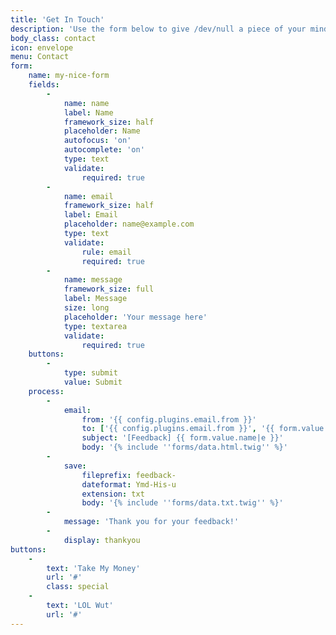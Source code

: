 ```yaml
---
title: 'Get In Touch'
description: 'Use the form below to give /dev/null a piece of your mind.'
body_class: contact
icon: envelope
menu: Contact
form:
    name: my-nice-form
    fields:
        -
            name: name
            label: Name
            framework_size: half
            placeholder: Name
            autofocus: 'on'
            autocomplete: 'on'
            type: text
            validate:
                required: true
        -
            name: email
            framework_size: half
            label: Email
            placeholder: name@example.com
            type: text
            validate:
                rule: email
                required: true
        -
            name: message
            framework_size: full
            label: Message
            size: long
            placeholder: 'Your message here'
            type: textarea
            validate:
                required: true
    buttons:
        -
            type: submit
            value: Submit
    process:
        -
            email:
                from: '{{ config.plugins.email.from }}'
                to: ['{{ config.plugins.email.from }}', '{{ form.value.email }}']
                subject: '[Feedback] {{ form.value.name|e }}'
                body: '{% include ''forms/data.html.twig'' %}'
        -
            save:
                fileprefix: feedback-
                dateformat: Ymd-His-u
                extension: txt
                body: '{% include ''forms/data.txt.twig'' %}'
        -
            message: 'Thank you for your feedback!'
        -
            display: thankyou
buttons:
    -
        text: 'Take My Money'
        url: '#'
        class: special
    -
        text: 'LOL Wut'
        url: '#'
---
```


